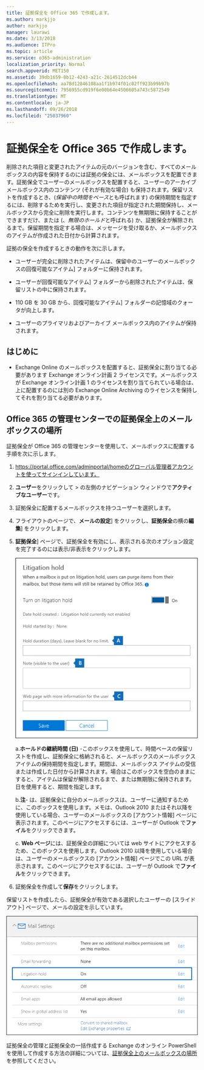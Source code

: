 ```yaml
---
title: 証拠保全を Office 365 で作成します。
ms.author: markjjo
author: markjjo
manager: laurawi
ms.date: 3/13/2018
ms.audience: ITPro
ms.topic: article
ms.service: o365-administration
localization_priority: Normal
search.appverid: MET150
ms.assetid: 39db1659-0b12-4243-a21c-2614512dcb44
ms.openlocfilehash: aa78d12046108aa1f1b974f01c02ff923b99b97b
ms.sourcegitcommit: 7956955cd919f6e00b64e4506605a743c5872549
ms.translationtype: MT
ms.contentlocale: ja-JP
ms.lasthandoff: 09/26/2018
ms.locfileid: "25037960"
---
```

# <a name="create-a-litigation-hold-in-office-365"></a>証拠保全を Office 365 で作成します。

削除された項目と変更されたアイテムの元のバージョンを含む、すべてのメールボックスの内容を保持するのには証拠の保全には、メールボックスを配置できます。証拠保全でユーザーのメールボックスを配置すると、ユーザーのアーカイブ メールボックス内のコンテンツ (それが有効な場合) も保持されます。保留リストを作成するとき、(*保留中の時間をベース*とも呼ばれます) の保持期間を指定するには、削除するためを実行し、変更された項目が指定された期間保持し、メールボックスから完全に削除を実行します。コンテンツを無期限に保持することができますだけ、または (、*無限のホールド*と呼ばれる) か、証拠保全が解除されるまで。保留期間を指定する場合は、メッセージを受け取るか、メールボックスのアイテムが作成された日付から計算されます。 
  
証拠の保全を作成するときの動作を次に示します。
  
- ユーザーが完全に削除されたアイテムは、保留中のユーザーのメールボックスの回復可能なアイテム] フォルダーに保持されます。
    
- ユーザーが回復可能なアイテム] フォルダーから削除されたアイテムは、保留リストの中に保持されます。
    
- 110 GB を 30 GB から、回復可能なアイテム] フォルダーの記憶域のクォータが向上します。
    
- ユーザーのプライマリおよびアーカイブ メールボックス内のアイテムが保持されます。
    
## <a name="before-you-begin"></a>はじめに

- Exchange Online のメールボックスを配置すると、証拠保全に割り当てる必要があります Exchange オンライン計画 2 ライセンスです。メールボックスが Exchange オンライン計画 1 のライセンスを割り当てられている場合は、上に配置するのには別の Exchange Online Archiving のライセンスを保持してそれを割り当てる必要があります。
    

## <a name="place-a-mailbox-on-litigation-hold-in-the-office-365-admin-center"></a>Office 365 の管理センターでの証拠保全上のメールボックスの場所

証拠保全が Office 365 の管理センターを使用して、メールボックスに配置する手順を次に示します。

1. https://portal.office.com/adminportal/homeのグローバル管理者アカウントを使ってサインインしています。
2. **ユーザー**をクリックして > の左側のナビゲーション ウィンドウで**アクティブなユーザー**です。
3. 証拠保全に配置するメールボックスを持つユーザーを選択します。
4. フライアウトのページで、**メールの設定**] をクリックし、**証拠保全**の横の**編集**] をクリックします。
5. **証拠保全**] ページで、証拠保全を有効にし、表示される次のオプション設定を完了するのには表示/非表示をクリックします。
 
    ![O365_LitigationHold1.png](media/O365-LitigationHold1.png)

    a.**ホールドの継続時間 (日)** -このボックスを使用して、時間ベースの保留リストを作成し、証拠保全に格納されると、メールボックスのメールボックス アイテムの保持期間を指定します。期間は、メールボックス アイテムの受信または作成した日付から計算されます。場合はこのボックスを空白のままにすると、アイテムは保留が解除されるまで、または無期限に保持されます。日を使用すると、期間を指定します。
    
    b.**注**- は、証拠保全に自分のメールボックスは、ユーザーに通知するために、このボックスを使用します。メモは、Outlook 2010 またはそれ以降を使用している場合、ユーザーのメールボックスの [アカウント情報] ページに表示されます。このページにアクセスするには、ユーザーが Outlook で**ファイル**をクリックできます。
     
    c. **Web ページ**には、証拠保全の詳細については web サイトにアクセスするため、このボックスを使用します。Outlook 2010 以降を使用している場合は、ユーザーのメールボックスの [アカウント情報] ページでこの URL が表示されます。このページにアクセスするには、ユーザーが Outlook で**ファイル**をクリックできます。
 
6. 証拠保全を作成して**保存**をクリックします。

保留リストを作成したら、証拠保全が有効である選択したユーザーの [スライド アウト] ページで、メールの設定を示しています。

![O365_LitigationHold2.png](media/O365-LitigationHold2.png)

証拠保全の管理と証拠保全の一括作成する Exchange のオンライン PowerShell を使用して作成する方法の詳細については、[証拠保全上のメールボックスの場所](https://docs.microsoft.com/office365/SecurityCompliance/place-a-mailbox-on-litigation-hold)を参照してください。
